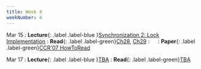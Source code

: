```yaml
---
title: Week 4
weekNumber: 4
---
```


Mar 15
: **Lecture**{: .label .label-blue }[Synchronization 2: Lock Implementation](/sp22/assets/slides/lec07_synchronization2.pdf)
    : **Read**{: .label .label-green}[Ch28](https://pages.cs.wisc.edu/~remzi/OSTEP/threads-locks.pdf), [Ch29](https://pages.cs.wisc.edu/~remzi/OSTEP/threads-locks-usage.pdf)
: &emsp;
    : **Paper**{: .label .label-green}[CCR'07 HowToRead](https://dl.acm.org/doi/10.1145/1273445.1273458)

Mar 17
: **Lecture**{: .label .label-blue }[TBA](#)
    : **Read**{: .label .label-green}[TBA](#)
